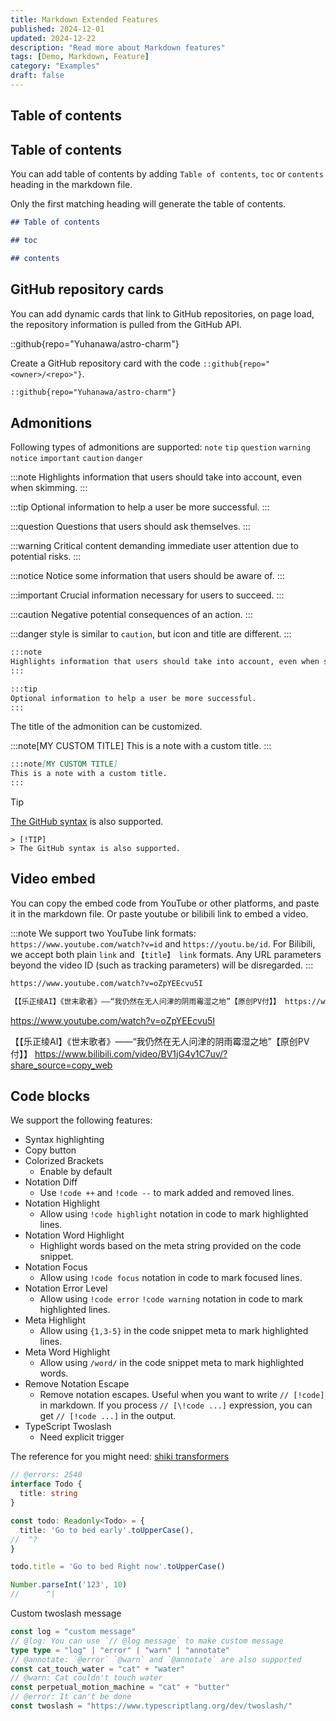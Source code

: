 ```yaml
---
title: Markdown Extended Features
published: 2024-12-01
updated: 2024-12-22
description: "Read more about Markdown features"
tags: [Demo, Markdown, Feature]
category: "Examples"
draft: false
---
```


## Table of contents

## Table of contents

You can add table of contents by adding `Table of contents`, `toc` or `contents` heading in the markdown file.

Only the first matching heading will generate the table of contents.

```markdown
## Table of contents
```
```markdown
## toc
```
```markdown
## contents
```

## GitHub repository cards

You can add dynamic cards that link to GitHub repositories, on page load, the repository information is pulled from the GitHub API.

::github{repo="Yuhanawa/astro-charm"}

Create a GitHub repository card with the code `::github{repo="<owner>/<repo>"}`.

```markdown
::github{repo="Yuhanawa/astro-charm"}
```

## Admonitions

Following types of admonitions are supported: `note` `tip` `question` `warning` `notice` `important` `caution` `danger`

:::note
Highlights information that users should take into account, even when skimming.
:::

:::tip
Optional information to help a user be more successful.
:::

:::question
Questions that users should ask themselves.
:::

:::warning
Critical content demanding immediate user attention due to potential risks.
:::

:::notice
Notice some information that users should be aware of.
:::

:::important
Crucial information necessary for users to succeed.
:::

:::caution
Negative potential consequences of an action.
:::

:::danger
style is similar to `caution`, but icon and title are different.
:::

```markdown
:::note
Highlights information that users should take into account, even when skimming.
:::

:::tip
Optional information to help a user be more successful.
:::
```

The title of the admonition can be customized.

:::note[MY CUSTOM TITLE]
This is a note with a custom title.
:::

```markdown
:::note[MY CUSTOM TITLE]
This is a note with a custom title.
:::
```

> [!TIP] 
> [The GitHub syntax](https://github.com/orgs/community/discussions/16925) is also supported.

```
> [!TIP]
> The GitHub syntax is also supported.
```

## Video embed

You can copy the embed code from YouTube or other platforms, and paste it in the markdown file.
Or paste youtube or bilibili link to embed a video.

:::note
We support two YouTube link formats: `https://www.youtube.com/watch?v=id` and `https://youtu.be/id`.
For Bilibili, we accept both plain `link` and `【title】 link` formats.
Any URL parameters beyond the video ID (such as tracking parameters) will be disregarded.
:::

```markdown
https://www.youtube.com/watch?v=oZpYEEcvu5I

【【乐正绫AI】《世末歌者》——“我仍然在无人问津的阴雨霉湿之地”【原创PV付】】 https://www.bilibili.com/video/BV1jG4y1C7uv/?share_source=copy_web
```

https://www.youtube.com/watch?v=oZpYEEcvu5I

【【乐正绫AI】《世末歌者》——“我仍然在无人问津的阴雨霉湿之地”【原创PV付】】 https://www.bilibili.com/video/BV1jG4y1C7uv/?share_source=copy_web

## Code blocks

We support the following features:

- Syntax highlighting
- Copy button
- Colorized Brackets
  - Enable by default
- Notation Diff
  - Use `!code ++` and `!code --` to mark added and removed lines.
- Notation Highlight
  - Allow using `!code highlight` notation in code to mark highlighted lines.
- Notation Word Highlight
  - Highlight words based on the meta string provided on the code snippet.
- Notation Focus
  - Allow using `!code focus` notation in code to mark focused lines.
- Notation Error Level
  - Allow using `!code error` `!code warning` notation in code to mark highlighted lines.
- Meta Highlight
  - Allow using `{1,3-5}` in the code snippet meta to mark highlighted lines.
- Meta Word Highlight
  - Allow using `/word/` in the code snippet meta to mark highlighted words.
- Remove Notation Escape
  - Remove notation escapes. Useful when you want to write `// [!code]` in markdown. If you process `// [\!code ...]` expression, you can get `// [!code ...]` in the output.
- TypeScript Twoslash
  - Need explicit trigger

The reference for you might need: [shiki transformers](https://shiki.style/packages/transformers)


```ts twoslash title="TypeScript Twoslash"
// @errors: 2540
interface Todo {
  title: string
}

const todo: Readonly<Todo> = {
  title: 'Go to bed early'.toUpperCase(),
//  ^?
}

todo.title = 'Go to bed Right now'.toUpperCase()

Number.parseInt('123', 10)
//      ^|
```

Custom twoslash message
```ts twoslash
const log = "custom message"
// @log: You can use `// @log message` to make custom message
type type = "log" | "error" | "warn" | "annotate"
// @annotate: `@error` `@warn` and `@annotate` are also supported
const cat_touch_water = "cat" + "water"
// @warn: Cat couldn't touch water
const perpetual_motion_machine = "cat" + "butter" 
// @error: It can't be done
const twoslash = "https://www.typescriptlang.org/dev/twoslash/"
```

